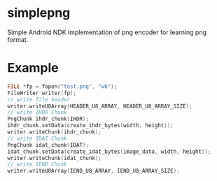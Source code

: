 # simplepng

Simple Android NDK implementation of png encoder for learning png format.

# Example

~~~cpp
FILE *fp = fopen("test.png", "wb");
FileWriter writer(fp);
// write file header
writer.writeU8Array(HEADER_U8_ARRAY, HEADER_U8_ARRAY_SIZE);
// write IHDR Chunk
PngChunk ihdr_chunk(IHDR);
ihdr_chunk.setData(create_ihdr_bytes(width, height));
writer.writeChunk(ihdr_chunk);
// write IDAT Chunk
PngChunk idat_chunk(IDAT);
idat_chunk.setData(create_idat_bytes(image_data, width, height));
writer.writeChunk(idat_chunk);
// write IEND Chunk
writer.writeU8Array(IEND_U8_ARRAY, IEND_U8_ARRAY_SIZE);
~~~